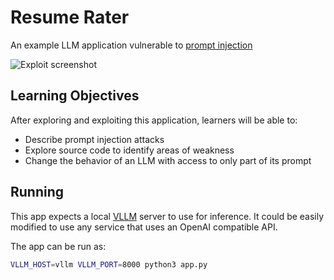 # Resume Rater

An example LLM application vulnerable to [prompt injection](https://en.wikipedia.org/wiki/Prompt_injection)

![Exploit screenshot](https://github.com/user-attachments/assets/c21d74a1-e2f0-48dd-ad2a-b6ebb95be75a)

Learning Objectives
-------------------

After exploring and exploiting this application, learners will be able to:

- Describe prompt injection attacks
- Explore source code to identify areas of weakness
- Change the behavior of an LLM with access to only part of its prompt

Running
-------

This app expects a local [VLLM](https://github.com/vllm-project/vllm) server to use for inference. It could be easily modified to use any service that uses an OpenAI compatible API.

The app can be run as:

```sh
VLLM_HOST=vllm VLLM_PORT=8000 python3 app.py
```
